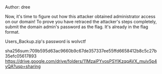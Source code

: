 Author: dree

Now, it's time to figure out how this attacker obtained administrator access on our domain! To prove you have retraced the attacker's steps completely, submit the domain admin's password as the flag. It's already in the flag format.

Users_Backup.zip's password is wolvctf

sha256sum:709b595d63ac9660b9c67de357337ee55ffd6658412b8c5c27b35efc05617893
https://drive.google.com/drive/folders/11MzaiPYvosPSYlKzqqAVX_muiv5p4yQA?usp=sharing
